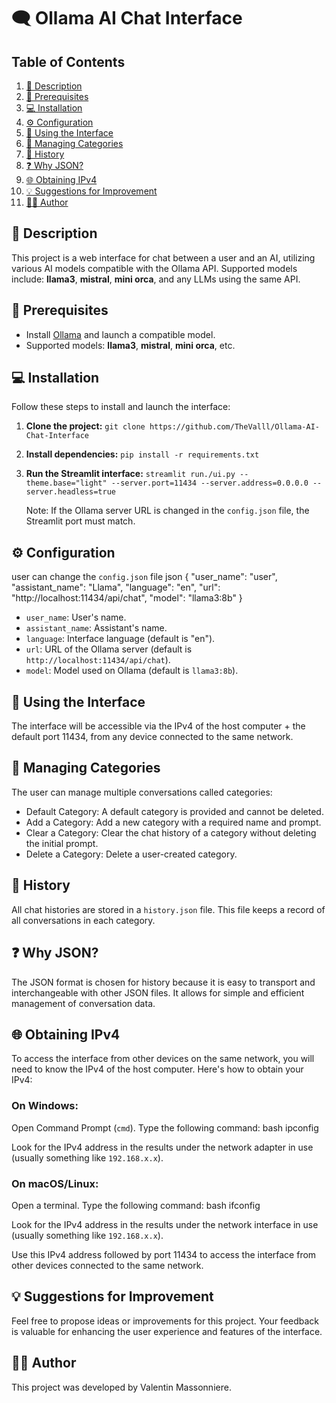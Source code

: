 # 🗨️ Ollama AI Chat Interface

## Table of Contents
1. [📄 Description](#description)
2. [🔧 Prerequisites](#prerequisites)
3. [💻 Installation](#installation)
4. [⚙️ Configuration](#configuration)
5. [🚀 Using the Interface](#using-the-interface)
6. [📂 Managing Categories](#managing-categories)
7. [📝 History](#history)
8. [❓ Why JSON?](#why-json)
9. [🌐 Obtaining IPv4](#obtaining-ipv4)
10. [💡 Suggestions for Improvement](#suggestions-for-improvement)
11. [👨‍💻 Author](#author)

## 📄 Description
This project is a web interface for chat between a user and an AI, utilizing various AI models compatible with the Ollama API. Supported models include: **llama3**, **mistral**, **mini orca**, and any LLMs using the same API.

## 🔧 Prerequisites
- Install [Ollama](https://ollama.com) and launch a compatible model.
- Supported models: **llama3**, **mistral**, **mini orca**, etc.

## 💻 Installation
Follow these steps to install and launch the interface:

1. **Clone the project:**
`git clone https://github.com/TheValll/Ollama-AI-Chat-Interface`

2. **Install dependencies:**
`pip install -r requirements.txt`

3. **Run the Streamlit interface:**
`streamlit run./ui.py --theme.base="light" --server.port=11434 --server.address=0.0.0.0 --server.headless=true`

   Note: If the Ollama server URL is changed in the `config.json` file, the Streamlit port must match.

## ⚙️ Configuration
user can change the `config.json` file
json { "user_name": "user", "assistant_name": "Llama", "language": "en", "url": "http://localhost:11434/api/chat", "model": "llama3:8b" }

- `user_name`: User's name.
- `assistant_name`: Assistant's name.
- `language`: Interface language (default is "en").
- `url`: URL of the Ollama server (default is `http://localhost:11434/api/chat`).
- `model`: Model used on Ollama (default is `llama3:8b`).

## 🚀 Using the Interface
The interface will be accessible via the IPv4 of the host computer + the default port 11434, from any device connected to the same network.

## 📂 Managing Categories
The user can manage multiple conversations called categories:

- Default Category: A default category is provided and cannot be deleted.
- Add a Category: Add a new category with a required name and prompt.
- Clear a Category: Clear the chat history of a category without deleting the initial prompt.
- Delete a Category: Delete a user-created category.

## 📝 History
All chat histories are stored in a `history.json` file. This file keeps a record of all conversations in each category.

## ❓ Why JSON?
The JSON format is chosen for history because it is easy to transport and interchangeable with other JSON files. It allows for simple and efficient management of conversation data.

## 🌐 Obtaining IPv4
To access the interface from other devices on the same network, you will need to know the IPv4 of the host computer. Here's how to obtain your IPv4:

### On Windows:
Open Command Prompt (`cmd`).
Type the following command:
bash ipconfig

Look for the IPv4 address in the results under the network adapter in use (usually something like `192.168.x.x`).

### On macOS/Linux:
Open a terminal.
Type the following command:
bash ifconfig

Look for the IPv4 address in the results under the network interface in use (usually something like `192.168.x.x`).

Use this IPv4 address followed by port 11434 to access the interface from other devices connected to the same network.

## 💡 Suggestions for Improvement
Feel free to propose ideas or improvements for this project. Your feedback is valuable for enhancing the user experience and features of the interface.

## 👨‍💻 Author
This project was developed by Valentin Massonniere.

